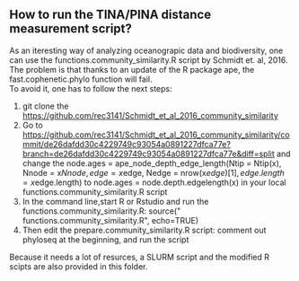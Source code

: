## How to run the TINA/PINA distance measurement script?

As an iteresting way of analyzing oceanograpic data and biodiversity, one can use the functions.community_similarity.R script by Schmidt et. al, 2016. The problem is that thanks to an update of the R package ape, the fast.cophenetic.phylo function will fail.  
To avoid it, one has to follow the next steps:  
1. git clone the https://github.com/rec3141/Schmidt_et_al_2016_community_similarity
2. Go to https://github.com/rec3141/Schmidt_et_al_2016_community_similarity/commit/de26dafdd30c4229749c93054a0891227dfca77e?branch=de26dafdd30c4229749c93054a0891227dfca77e&diff=split and change the 	node.ages = ape_node_depth_edge_length(Ntip = Ntip(x), Nnode = x$Nnode, edge = x$edge, Nedge = nrow(x$edge)[1], edge.length = x$edge.length) to node.ages = node.depth.edgelength(x) in your local  functions.community_similarity.R script
3. In the command line,start R or Rstudio and  run the  functions.community_similarity.R:  source(" functions.community_similarity.R", echo=TRUE)
4. Then edit the  prepare.community_similarity.R script: comment out phyloseq at the beginning, and run the script

Because it needs a lot of resurces, a SLURM script and the modified R scipts are also provided in this folder.
